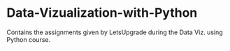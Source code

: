 # Data-Vizualization-with-Python
Contains the assignments given by LetsUpgrade during the Data Viz. using Python course.
